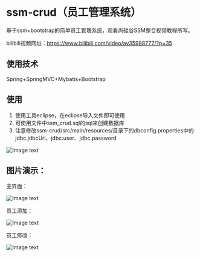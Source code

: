 # ssm-crud（员工管理系统）
基于ssm+bootstrap的简单员工管理系统，观看尚硅谷SSM整合视频教程所写。

bilibili视频网址：https://www.bilibili.com/video/av35988777/?p=35

## 使用技术

Spring+SpringMVC+Mybatis+Bootstrap
## 使用

1. 使用工具eclipse，在eclipse导入文件即可使用
2. 可使用文件中ssm_crud.sql的sql来创建数据库
3. 注意修改ssm-crud/src/main/resources/目录下的dbconfig.properties中的jdbc.jdbcUrl、jdbc.user、jdbc.password

![Image text](https://github.com/NicolasCoder/ssm-crud/blob/master/showImgs/summary.png)

## 图片演示：

主界面：

![Image text](https://github.com/NicolasCoder/ssm-crud/blob/master/showImgs/ssm_crud.png)

员工添加：

![Image text](https://github.com/NicolasCoder/ssm-crud/blob/master/showImgs/add.png)

员工修改：

![Image text](https://github.com/NicolasCoder/ssm-crud/blob/master/showImgs/alter.png)
